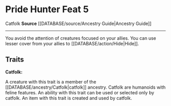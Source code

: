 ﻿---
feat: Pride Hunter
id: '2321'
level: '5'
name: Pride Hunter
rarity: Common
source: '[[DATABASE/source/Ancestry Guide|Ancestry Guide]]'
trait:
- '[[DATABASE/trait/Catfolk|Catfolk]]'
type: Feat

---
# Pride Hunter <span class="item-type">Feat 5</span>

<span class="item-trait">Catfolk</span>
**Source** [[DATABASE/source/Ancestry Guide|Ancestry Guide]]

---
You avoid the attention of creatures focused on your allies. You can use lesser cover from your allies to [[DATABASE/action/Hide|Hide]].

## Traits

**Catfolk:**

A creature with this trait is a member of the [[DATABASE/ancestry/Catfolk|catfolk]] ancestry. Catfolk are humanoids with feline features. An ability with this trait can be used or selected only by catfolk. An item with this trait is created and used by catfolk.